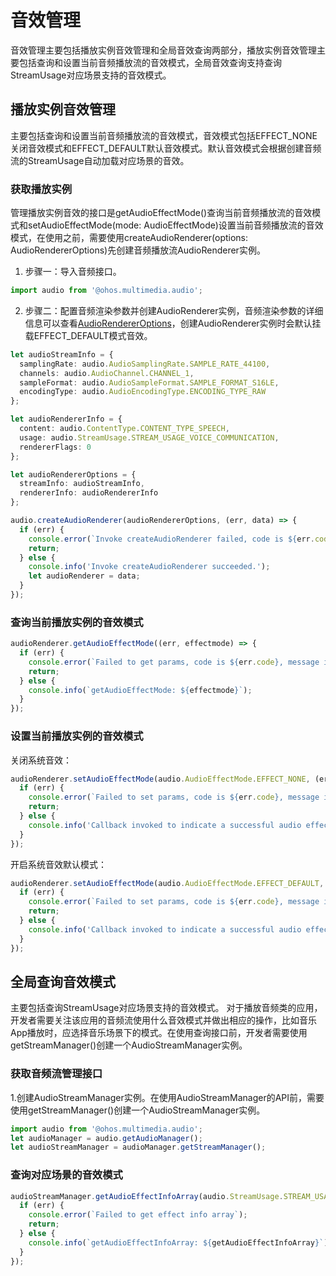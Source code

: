 # 音效管理

音效管理主要包括播放实例音效管理和全局音效查询两部分，播放实例音效管理主要包括查询和设置当前音频播放流的音效模式，全局音效查询支持查询StreamUsage对应场景支持的音效模式。

## 播放实例音效管理

主要包括查询和设置当前音频播放流的音效模式，音效模式包括EFFECT_NONE关闭音效模式和EFFECT_DEFAULT默认音效模式。默认音效模式会根据创建音频流的StreamUsage自动加载对应场景的音效。

### 获取播放实例

管理播放实例音效的接口是getAudioEffectMode()查询当前音频播放流的音效模式和setAudioEffectMode(mode: AudioEffectMode)设置当前音频播放流的音效模式，在使用之前，需要使用createAudioRenderer(options: AudioRendererOptions)先创建音频播放流AudioRenderer实例。

1. 步骤一：导入音频接口。

  ```ts
  import audio from '@ohos.multimedia.audio';
  ```

2. 步骤二：配置音频渲染参数并创建AudioRenderer实例，音频渲染参数的详细信息可以查看[AudioRendererOptions](../reference/apis/js-apis-audio.md#audiorendereroptions8)，创建AudioRenderer实例时会默认挂载EFFECT_DEFAULT模式音效。

  ```ts
  let audioStreamInfo = {
    samplingRate: audio.AudioSamplingRate.SAMPLE_RATE_44100,
    channels: audio.AudioChannel.CHANNEL_1,
    sampleFormat: audio.AudioSampleFormat.SAMPLE_FORMAT_S16LE,
    encodingType: audio.AudioEncodingType.ENCODING_TYPE_RAW
  };

  let audioRendererInfo = {
    content: audio.ContentType.CONTENT_TYPE_SPEECH,
    usage: audio.StreamUsage.STREAM_USAGE_VOICE_COMMUNICATION,
    rendererFlags: 0
  };

  let audioRendererOptions = {
    streamInfo: audioStreamInfo,
    rendererInfo: audioRendererInfo
  };

  audio.createAudioRenderer(audioRendererOptions, (err, data) => {
    if (err) {
      console.error(`Invoke createAudioRenderer failed, code is ${err.code}, message is ${err.message}`);
      return;
    } else {
      console.info('Invoke createAudioRenderer succeeded.');
      let audioRenderer = data;
    }
  });
  ```

### 查询当前播放实例的音效模式

  ```ts
  audioRenderer.getAudioEffectMode((err, effectmode) => {
    if (err) {
      console.error(`Failed to get params, code is ${err.code}, message is ${err.message}`);
      return;    
    } else {
      console.info(`getAudioEffectMode: ${effectmode}`);
    }
  });
  ```

### 设置当前播放实例的音效模式

关闭系统音效：

  ```ts
  audioRenderer.setAudioEffectMode(audio.AudioEffectMode.EFFECT_NONE, (err) => {
    if (err) {
      console.error(`Failed to set params, code is ${err.code}, message is ${err.message}`);
      return;
    } else {
      console.info('Callback invoked to indicate a successful audio effect mode setting.');
    }
  });
  ```

开启系统音效默认模式：

  ```ts
  audioRenderer.setAudioEffectMode(audio.AudioEffectMode.EFFECT_DEFAULT, (err) => {
    if (err) {
      console.error(`Failed to set params, code is ${err.code}, message is ${err.message}`);
      return;
    } else {
      console.info('Callback invoked to indicate a successful audio effect mode setting.');
    }
  });
  ```

## 全局查询音效模式

主要包括查询StreamUsage对应场景支持的音效模式。
对于播放音频类的应用，开发者需要关注该应用的音频流使用什么音效模式并做出相应的操作，比如音乐App播放时，应选择音乐场景下的模式。在使用查询接口前，开发者需要使用getStreamManager()创建一个AudioStreamManager实例。

### 获取音频流管理接口

1.创建AudioStreamManager实例。在使用AudioStreamManager的API前，需要使用getStreamManager()创建一个AudioStreamManager实例。

   ```ts
   import audio from '@ohos.multimedia.audio';
   let audioManager = audio.getAudioManager();
   let audioStreamManager = audioManager.getStreamManager();
   ```

### 查询对应场景的音效模式

  ```ts
  audioStreamManager.getAudioEffectInfoArray(audio.StreamUsage.STREAM_USAGE_UNKNOWN, async (err, AudioEffectInfoArray) => {
    if (err) {
      console.error(`Failed to get effect info array`);
      return;    
    } else {
      console.info(`getAudioEffectInfoArray: ${getAudioEffectInfoArray}`);
    }
  });
  ```
